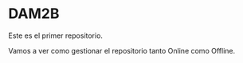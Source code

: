# DAM2B
Este es el primer repositorio.

Vamos a ver como gestionar el repositorio tanto Online como Offline.
